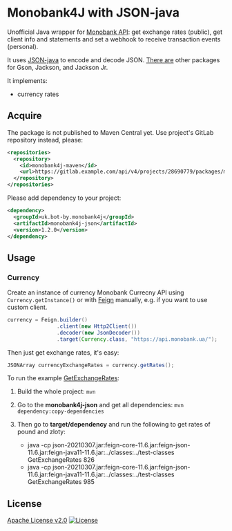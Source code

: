 # Monobank4J with JSON-java

Unofficial Java wrapper for [Monobank API][monobank-api]: get exchange rates (public),
get client info and statements and set a webhook to receive transaction
events (personal).

It uses [JSON-java][json] to encode and decode JSON.
[There are][parent] other packages for Gson, Jackson, and Jackson Jr.

It implements:

-   currency rates

## Acquire

The package is not published to Maven Central yet.
Use project's GitLab repository instead, please:

```xml
<repositories>
  <repository>
    <id>monobank4j-maven</id>
    <url>https://gitlab.example.com/api/v4/projects/28690779/packages/maven</url>
  </repository>
</repositories>
```

Please add dependency to your project:

```xml
<dependency>
  <groupId>uk.bot-by.monobank4j</groupId>
  <artifactId>monobank4j-json</artifactId>
  <version>1.2.0</version>
</dependency>
```

## Usage

### Currency

Create an instance of currency Monobank Currecny API using `Currency.getInstance()`
or with [Feign][feign] manually, e.g. if you want to use custom client.

```java
currency = Feign.builder()
                .client(new Http2Client())
                .decoder(new JsonDecoder())
                .target(Currency.class, "https://api.monobank.ua/");
```

Then just get exchange rates, it's easy:

```java
JSONArray currencyExchangeRates = currency.getRates();
```

To run the example [GetExchangeRates][example]:

1.  Build the whole project:
    `mvn`

2.  Go to the **monobank4j-json** and get all dependencies:
    `mvn dependency:copy-dependencies`

3.  Then go to **target/dependency** and run the following to get rates of pound and zloty:

    -   java -cp json-20210307.jar:feign-core-11.6.jar:feign-json-11.6.jar:feign-java11-11.6.jar:../classes:../test-classes GetExchangeRates 826
    -   java -cp json-20210307.jar:feign-core-11.6.jar:feign-json-11.6.jar:feign-java11-11.6.jar:../classes:../test-classes GetExchangeRates 985

## License

[Apache License v2.0](../LICENSE)
[![License](https://img.shields.io/badge/license-Apache%202.0-blue.svg?style=flat)](http://www.apache.org/licenses/LICENSE-2.0.html)

[monobank-api]: https://api.monobank.ua/docs/ "Monobank API to get statements and account balances"
[json]: https://github.com/stleary/JSON-java "A reference implementation of a JSON package in Java"
[parent]: https://gitlab.com/bot-by/monobank4j/ "Java wrapper for Monobank API"
[feign]: https://github.com/OpenFeign/feign "Feign makes writing java http clients easier."
[example]: src/test/java/uk/bot_by/monobank/api_json/example/GetExchangeRates.java
